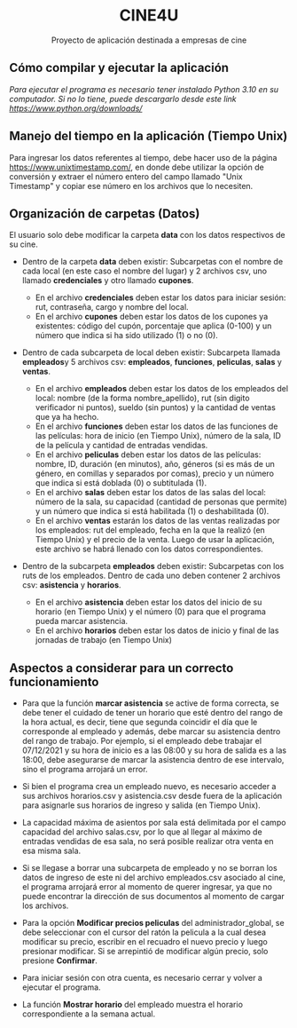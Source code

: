 <h1 align="center">CINE4U</h1>
<p align="center">Proyecto de aplicación destinada a empresas de cine</p>

## Cómo compilar y ejecutar la aplicación 

_Para ejecutar el programa es necesario tener instalado Python 3.10 en su computador. Si no lo tiene, puede descargarlo desde este link https://www.python.org/downloads/_ 
## Manejo del tiempo en la aplicación (Tiempo Unix)

Para ingresar los datos referentes al tiempo, debe hacer uso de la página https://www.unixtimestamp.com/, en donde debe utilizar la opción de conversión y extraer el número entero del campo llamado "Unix Timestamp" y copiar ese número en los archivos que lo necesiten.
## Organización de carpetas (Datos)

El usuario solo debe modificar la carpeta **data** con los datos respectivos de su cine. 

- Dentro de la carpeta **data** deben existir: Subcarpetas con el nombre de cada local (en este caso el nombre del lugar) y 2 archivos csv, uno llamado **credenciales** y otro llamado **cupones**. 
    - En el archivo **credenciales** deben estar los datos para iniciar sesión: rut, contraseña, cargo y nombre del local. 
    - En el archivo **cupones** deben estar los datos de los cupones ya existentes: código del cupón, porcentaje que aplica (0-100) y un número que indica si ha sido utilizado (1) o no (0).

- Dentro de cada subcarpeta de local deben existir: Subcarpeta llamada **empleados**y 5 archivos csv: **empleados**, **funciones**, **peliculas**, **salas** y **ventas**. 
    - En el archivo **empleados** deben estar los datos de los empleados del local: nombre (de la forma nombre_apellido), rut (sin digito verificador ni puntos), sueldo (sin puntos) y la cantidad de ventas que ya ha hecho. 
    - En el archivo **funciones** deben estar los datos de las funciones de las películas: hora de inicio (en Tiempo Unix), número de la sala, ID de la película y cantidad de entradas vendidas. 
    - En el archivo **peliculas** deben estar los datos de las películas: nombre, ID, duración (en minutos), año, géneros (si es más de un género, en comillas y separados por comas), precio y un número que indica si está doblada (0) o subtitulada (1). 
    - En el archivo **salas** deben estar los datos de las salas del local: número de la sala, su capacidad (cantidad de personas que permite) y un número que indica si está habilitada (1) o deshabilitada (0). 
    - En el archivo **ventas** estarán los datos de las ventas realizadas por los empleados: rut del empleado, fecha en la que la realizó (en Tiempo Unix) y el precio de la venta. Luego de usar la aplicación, este archivo se habrá llenado con los datos correspondientes.

- Dentro de la subcarpeta **empleados** deben existir: Subcarpetas con los ruts de los empleados. Dentro de cada uno deben contener 2 archivos csv: **asistencia** y **horarios**.
    - En el archivo **asistencia** deben estar los datos del inicio de su horario (en Tiempo Unix) y el número (0) para que el programa pueda marcar asistencia. 
    - En el archivo **horarios** deben estar los datos de inicio y final de las jornadas de trabajo (en Tiempo Unix)
## Aspectos a considerar para un correcto funcionamiento 

- Para que la función **marcar asistencia** se active de forma correcta, se debe tener el cuidado de tener un horario que esté dentro del rango de la hora actual, es decir, tiene que segunda coincidir el día que le corresponde al empleado y además, debe marcar su asistencia dentro del rango de trabajo. Por ejemplo, si el empleado debe trabajar el 07/12/2021 y su hora de inicio es a las 08:00 y su hora de salida es a las 18:00, debe asegurarse de marcar la asistencia dentro de ese intervalo, sino el programa arrojará un error. 

- Si bien el programa crea un empleado nuevo, es necesario acceder a sus archivos horarios.csv y asistencia.csv desde fuera de la aplicación para asignarle sus horarios de ingreso y salida (en Tiempo Unix).

- La capacidad máxima de asientos por sala está delimitada por el campo capacidad del archivo salas.csv, por lo que al llegar al máximo de entradas vendidas de esa sala, no será posible realizar otra venta en esa misma sala.

- Si se llegase a borrar una subcarpeta de empleado y no se borran los datos de ingreso de este ni del archivo empleados.csv asociado al cine, el programa arrojará error al momento de querer ingresar, ya que no puede encontrar la dirección de sus documentos al momento de cargar los archivos.

- Para la opción **Modificar precios peliculas** del administrador_global, se debe seleccionar con el cursor del ratón la pelicula a la cual desea modificar su precio, escribir en el recuadro el nuevo precio y luego presionar modificar. Si se arrepintió de modificar algún precio, solo presione **Confirmar**.

- Para iniciar sesión con otra cuenta, es necesario cerrar y volver a ejecutar el programa.

- La función **Mostrar horario** del empleado muestra el horario correspondiente a la semana actual.
